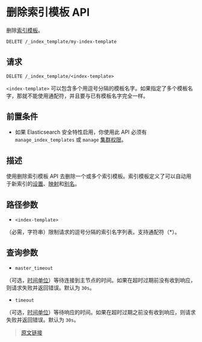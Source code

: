 # 删除索引模板 API

删除[索引模板](/index_templates/index_templates)。

```bash
DELETE /_index_template/my-index-template
```

## 请求

`DELETE /_index_template/<index-template>`

`<index-template>` 可以包含多个用逗号分隔的模板名字。如果指定了多个模板名字，那就不能使用通配符，并且要与已有模板名字完全一样。

## 前置条件

- 如果 Elasticsearch 安全特性启用，你使用此 API 必须有 `manage_index_templates` 或 `manage` [集群权限](/secure_the_elastic_statck/user_authorization/security_privileges?id=集群权限)。

## 描述

使用删除索引模板 API 去删除一个或多个索引模板。索引模板定义了可以自动用于新索引的[设置](/index_modules/index_modules?id=索引设置)、[映射](/mapping/mapping)和[别名](/rest_apis/index_apis/aliases)。

## 路径参数

- `<index-template>`

（必需，字符串）限制请求的逗号分隔的索引名字列表。支持通配符（*）。

## 查询参数

- `master_timeout`

（可选，[时间单位](/rest_apis/api_convention/common_options?id=时间单位)）等待连接到主节点的时间。如果在超时过期前没有收到响应，则请求失败并返回错误。默认为 `30s`。

- `timeout`

（可选，[时间单位](/rest_apis/api_convention/common_options?id=时间单位)）等待响应的时间。如果在超时过期之前没有收到响应，则请求失败并返回错误。默认为 `30s`。

> [原文链接](https://www.elastic.co/guide/en/elasticsearch/reference/current/indices-delete-template.html)
